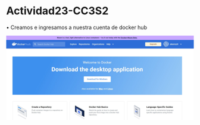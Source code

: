 # Actividad23-CC3S2

• Creamos e ingresamos a nuestra cuenta de docker hub 

![docker.hub](https://github.com/alexmzztt/Actividad23-CC3S2/blob/main/assets/docker.hub.jpg)
